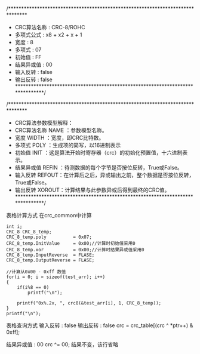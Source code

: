 /*******************************************************************************
* CRC算法名称   : CRC-8/ROHC
* 多项式公式    : x8 + x2 + x + 1
* 宽度          : 8
* 多项式        : 07
* 初始值        : FF
* 结果异或值    : 00
* 输入反转      : false
* 输出反转      : false
*******************************************************************************/

/*******************************************************************************
* CRC算法参数模型解释： 
* CRC算法名称 NAME  ：参数模型名称。 
* 宽度        WIDTH ：宽度，即CRC比特数。 
* 多项式      POLY  ：生成项的简写，以16进制表示 
* 初始值      INIT  ：这是算法开始时寄存器（crc）的初始化预置值，十六进制表示。 
* 结果异或值  REFIN ：待测数据的每个字节是否按位反转，True或False。 
* 输入反转    REFOUT：在计算后之后，异或输出之前，整个数据是否按位反转，True或False。 
* 输出反转    XOROUT：计算结果与此参数异或后得到最终的CRC值。
*******************************************************************************/

表格计算方式
    在crc_common中计算

    int i;
    CRC_8 CRC_8_temp;
    CRC_8_temp.poly          = 0x07;
    CRC_8_temp.InitValue     = 0x00;//计算时初始值采用0
    CRC_8_temp.xor           = 0x00;//计算时结果异或值采用0
    CRC_8_temp.InputReverse  = FLASE;
    CRC_8_temp.OutputReverse = FLASE;
    
    //计算从0x00 - 0xff 数值
    for(i = 0; i < sizeof(test_arr); i++)
    {
        if(i%8 == 0)
            printf("\n");
        
        printf("0x%.2x, ", crc8(&test_arr[i], 1, CRC_8_temp));
    }
    printf("\n");

表格查询方式
输入反转      : false
输出反转      : false
crc = crc_table[(crc ^ *ptr++) & 0xff];

结果异或值    : 00
crc ^= 00;
结果不变，该行省略